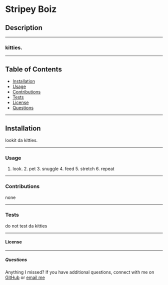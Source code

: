 # Stripey Boiz
    

  ## Description  

  ******

  ### kitties.  

  ******

  ## Table of Contents 
  * [Installation](#installation)
  * [Usage](#usage)
  * [Contributions](#guidelines)
  * [Tests](#testing)
  * [License](#license)
  * [Questions](#questions)  
  
  ******

  ## Installation
  lookit da kitties.  

  ******

  ### Usage
  1. look. 2. pet 3. snuggle 4. feed 5. stretch 6. repeat  

  ******

  ### Contributions 
  none  

  ******

  ### Tests
  do not test da kitties  

  ******

  #### License
    

  ******

  ##### Questions

  Anything I missed? If you have additional questions, connect with me on [GitHub](https://github.com/none) or [email me](MAILTO:none@gmail.com)
